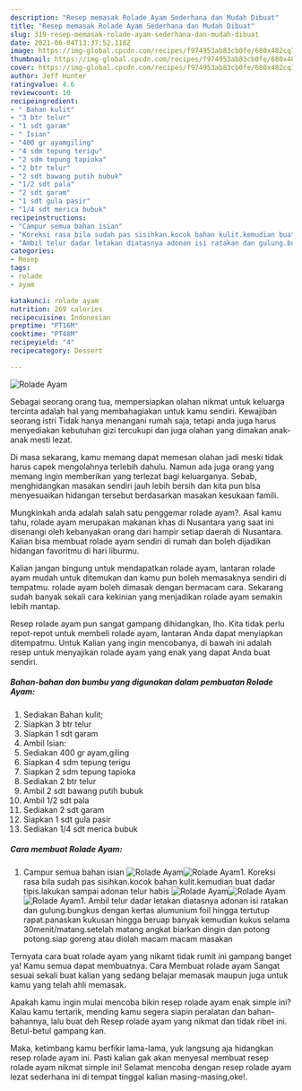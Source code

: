 ```yaml
---
description: "Resep memasak Rolade Ayam Sederhana dan Mudah Dibuat"
title: "Resep memasak Rolade Ayam Sederhana dan Mudah Dibuat"
slug: 319-resep-memasak-rolade-ayam-sederhana-dan-mudah-dibuat
date: 2021-06-04T13:37:52.118Z
image: https://img-global.cpcdn.com/recipes/f974953ab83cb0fe/680x482cq70/rolade-ayam-foto-resep-utama.jpg
thumbnail: https://img-global.cpcdn.com/recipes/f974953ab83cb0fe/680x482cq70/rolade-ayam-foto-resep-utama.jpg
cover: https://img-global.cpcdn.com/recipes/f974953ab83cb0fe/680x482cq70/rolade-ayam-foto-resep-utama.jpg
author: Jeff Hunter
ratingvalue: 4.6
reviewcount: 10
recipeingredient:
- " Bahan kulit"
- "3 btr telur"
- "1 sdt garam"
- " Isian"
- "400 gr ayamgiling"
- "4 sdm tepung terigu"
- "2 sdm tepung tapioka"
- "2 btr telur"
- "2 sdt bawang putih bubuk"
- "1/2 sdt pala"
- "2 sdt garam"
- "1 sdt gula pasir"
- "1/4 sdt merica bubuk"
recipeinstructions:
- "Campur semua bahan isian"
- "Koreksi rasa bila sudah pas sisihkan.kocok bahan kulit.kemudian buat dadar tipis.lakukan sampai adonan telur habis"
- "Ambil telur dadar letakan diatasnya adonan isi ratakan dan gulung.bungkus dengan kertas alumunium foil hingga tertutup rapat.panaskan kukusan hingga beruap banyak kemudian kukus selama 30menit/matang.setelah matang angkat biarkan dingin dan potong potong.siap goreng atau diolah macam macam masakan"
categories:
- Resep
tags:
- rolade
- ayam

katakunci: rolade ayam 
nutrition: 269 calories
recipecuisine: Indonesian
preptime: "PT16M"
cooktime: "PT48M"
recipeyield: "4"
recipecategory: Dessert

---
```



![Rolade Ayam](https://img-global.cpcdn.com/recipes/f974953ab83cb0fe/680x482cq70/rolade-ayam-foto-resep-utama.jpg)

Sebagai seorang orang tua, mempersiapkan olahan nikmat untuk keluarga tercinta adalah hal yang membahagiakan untuk kamu sendiri. Kewajiban seorang istri Tidak hanya menangani rumah saja, tetapi anda juga harus menyediakan kebutuhan gizi tercukupi dan juga olahan yang dimakan anak-anak mesti lezat.

Di masa  sekarang, kamu memang dapat memesan olahan jadi meski tidak harus capek mengolahnya terlebih dahulu. Namun ada juga orang yang memang ingin memberikan yang terlezat bagi keluarganya. Sebab, menghidangkan masakan sendiri jauh lebih bersih dan kita pun bisa menyesuaikan hidangan tersebut berdasarkan masakan kesukaan famili. 



Mungkinkah anda adalah salah satu penggemar rolade ayam?. Asal kamu tahu, rolade ayam merupakan makanan khas di Nusantara yang saat ini disenangi oleh kebanyakan orang dari hampir setiap daerah di Nusantara. Kalian bisa membuat rolade ayam sendiri di rumah dan boleh dijadikan hidangan favoritmu di hari liburmu.

Kalian jangan bingung untuk mendapatkan rolade ayam, lantaran rolade ayam mudah untuk ditemukan dan kamu pun boleh memasaknya sendiri di tempatmu. rolade ayam boleh dimasak dengan bermacam cara. Sekarang sudah banyak sekali cara kekinian yang menjadikan rolade ayam semakin lebih mantap.

Resep rolade ayam pun sangat gampang dihidangkan, lho. Kita tidak perlu repot-repot untuk membeli rolade ayam, lantaran Anda dapat menyiapkan ditempatmu. Untuk Kalian yang ingin mencobanya, di bawah ini adalah resep untuk menyajikan rolade ayam yang enak yang dapat Anda buat sendiri.

<!--inarticleads1-->

##### Bahan-bahan dan bumbu yang digunakan dalam pembuatan Rolade Ayam:

1. Sediakan  Bahan kulit;
1. Siapkan 3 btr telur
1. Siapkan 1 sdt garam
1. Ambil  Isian:
1. Sediakan 400 gr ayam,giling
1. Siapkan 4 sdm tepung terigu
1. Siapkan 2 sdm tepung tapioka
1. Sediakan 2 btr telur
1. Ambil 2 sdt bawang putih bubuk
1. Ambil 1/2 sdt pala
1. Sediakan 2 sdt garam
1. Siapkan 1 sdt gula pasir
1. Sediakan 1/4 sdt merica bubuk




<!--inarticleads2-->

##### Cara membuat Rolade Ayam:

1. Campur semua bahan isian
<img src="https://img-global.cpcdn.com/steps/ce6032e9e5427ea6/160x128cq70/rolade-ayam-langkah-memasak-1-foto.jpg" alt="Rolade Ayam"><img src="https://img-global.cpcdn.com/steps/417fe05114a87bb9/160x128cq70/rolade-ayam-langkah-memasak-1-foto.jpg" alt="Rolade Ayam">1. Koreksi rasa bila sudah pas sisihkan.kocok bahan kulit.kemudian buat dadar tipis.lakukan sampai adonan telur habis
<img src="https://img-global.cpcdn.com/steps/b3ae2fd8c6dcd8a2/160x128cq70/rolade-ayam-langkah-memasak-2-foto.jpg" alt="Rolade Ayam"><img src="https://img-global.cpcdn.com/steps/3d26fbc3cd8e9b2a/160x128cq70/rolade-ayam-langkah-memasak-2-foto.jpg" alt="Rolade Ayam"><img src="https://img-global.cpcdn.com/steps/d766acbbde8a2c27/160x128cq70/rolade-ayam-langkah-memasak-2-foto.jpg" alt="Rolade Ayam">1. Ambil telur dadar letakan diatasnya adonan isi ratakan dan gulung.bungkus dengan kertas alumunium foil hingga tertutup rapat.panaskan kukusan hingga beruap banyak kemudian kukus selama 30menit/matang.setelah matang angkat biarkan dingin dan potong potong.siap goreng atau diolah macam macam masakan




Ternyata cara buat rolade ayam yang nikamt tidak rumit ini gampang banget ya! Kamu semua dapat membuatnya. Cara Membuat rolade ayam Sangat sesuai sekali buat kalian yang sedang belajar memasak maupun juga untuk kamu yang telah ahli memasak.

Apakah kamu ingin mulai mencoba bikin resep rolade ayam enak simple ini? Kalau kamu tertarik, mending kamu segera siapin peralatan dan bahan-bahannya, lalu buat deh Resep rolade ayam yang nikmat dan tidak ribet ini. Betul-betul gampang kan. 

Maka, ketimbang kamu berfikir lama-lama, yuk langsung aja hidangkan resep rolade ayam ini. Pasti kalian gak akan menyesal membuat resep rolade ayam nikmat simple ini! Selamat mencoba dengan resep rolade ayam lezat sederhana ini di tempat tinggal kalian masing-masing,oke!.

